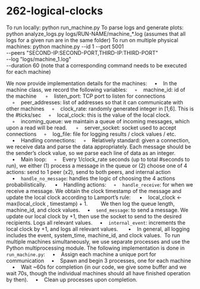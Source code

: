 # 262-logical-clocks

To run locally: python run_machine.py
To parse logs and generate plots: python analyze_logs.py logs/RUN-NAME/machine_*.log
(assumes that all logs for a given run are in the same folder)
To run on multiple physical machines: python machine.py --id 1 --port 5001 \
    --peers "SECOND-IP:SECOND-PORT,THIRD-IP:THIRD-PORT" \
    --log "logs/machine_1.log" \
    --duration 60
(note that a corresponding command needs to be executed for each machine)

We now provide implementation details for the machines:
    •    In the machine class, we record the following variables:
    ◦    machine_id: id of the machine 
    ◦    listen_port: TCP port to listen for connections
    ◦    peer_addresses: list of addresses so that it can communicate with other machines
    ◦    clock_rate: randomly generated integer in [1,6]. This is the #ticks/sec
    ◦    local_clock: this is the value of the local clock. 
    ◦    incoming_queue: we maintain a queue of incoming messages, which upon a read will be read. 
    ◦    server_socket: socket used to accept connections
    ◦    log_file: file for logging results / clock values / etc.
    •    Handling connections:
    ◦    Relatively standard: given a connection, we receive data and parse the data appropriately. Each message should be the sender’s clock value, so we parse each line of data as an integer.
    •    Main loop:
    ◦    Every 1/clock_rate seconds (up to total #seconds to run), we either (1) process a message in the queue or (2) choose one of 4 actions: send to 1 peer (x2), send to both peers, and internal action
    •    `handle_no_message`: handles the logic of choosing the 4 actions probabilistically. 
    •    Handling actions:
    ◦    `handle_receive`: for when we receive a message. We obtain the clock timestamp of the message and update the local clock according to Lamport’s rule: 
    ▪    local_clock ← max(local_clock , timestamp) + 1.
        We then log the queue length, machine_id, and clock values.
    •    `send_message`: to send a message. We update our local clock by +1, then use the socket to send to the desired recipients. Logs all relevant values.
    •    `internal_event`: increments the local clock by +1, and logs all relevant values.  
    •    In general, all logging includes the event, system_time, machine_id, and clock values. 
To run multiple machines simultaneously, we use separate processes and use the Python multiprocessing module. The following implementation is done in `run_machine.py`:
    •    Assign each machine a unique port for communication
    •    Spawn and begin 3 processes, one for each machine
    •    Wait ~60s for completion (in our code, we give some buffer and we wait 70s, though the individual machines should all have finished operation by then).
    •    Clean up processes upon completion.
